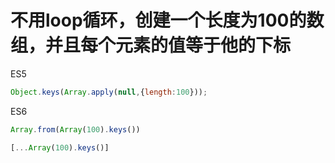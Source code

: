 # 不用loop循环，创建一个长度为100的数组，并且每个元素的值等于他的下标

ES5

```js
Object.keys(Array.apply(null,{length:100}));
```

ES6

```js
Array.from(Array(100).keys()) 
```

```js
[...Array(100).keys()]
```


